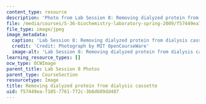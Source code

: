 ```yaml
---
content_type: resource
description: 'Photo from Lab Session 8: Removing dialyzed protein from dialysis cassette.'
file: /media/courses/5-36-biochemistry-laboratory-spring-2009/f57449ea71057761772c3b6d689dd487_Lab8_1.jpg
file_type: image/jpeg
image_metadata:
  caption: 'Lab Session 8: Removing dialyzed protein from dialysis cassette.'
  credit: 'Credit: Photograph by MIT OpenCourseWare'
  image-alt: 'Lab Session 8: Removing dialyzed protein from dialysis cassette.'
learning_resource_types: []
ocw_type: OCWImage
parent_title: Lab Session 8 Photos
parent_type: CourseSection
resourcetype: Image
title: Removing dialyzed protein from dialysis cassette
uid: f57449ea-7105-7761-772c-3b6d689dd487
---
```

